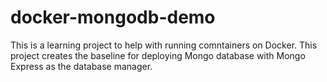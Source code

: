 # docker-mongodb-demo
This is a learning project to help with running comntainers on Docker. This project creates the baseline for deploying Mongo database with Mongo Express as the database manager.

